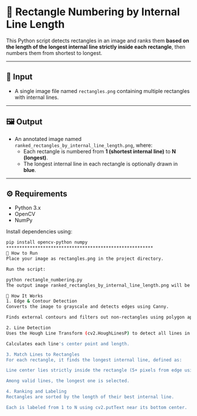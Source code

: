 # 🔢 Rectangle Numbering by Internal Line Length

This Python script detects rectangles in an image and ranks them **based on the length of the longest internal line strictly inside each rectangle**, then numbers them from shortest to longest.

---

## 📸 Input

- A single image file named `rectangles.png` containing multiple rectangles with internal lines.

---

## 🖼️ Output

- An annotated image named `ranked_rectangles_by_internal_line_length.png`, where:
  - Each rectangle is numbered from **1 (shortest internal line)** to **N (longest)**.
  - The longest internal line in each rectangle is optionally drawn in **blue**.
  
---

## ⚙️ Requirements

- Python 3.x
- OpenCV
- NumPy

Install dependencies using:

```bash
pip install opencv-python numpy
********************************************************
🚀 How to Run
Place your image as rectangles.png in the project directory.

Run the script:

python rectangle_numbering.py
The output image ranked_rectangles_by_internal_line_length.png will be saved and displayed.

🧠 How It Works
1. Edge & Contour Detection
Converts the image to grayscale and detects edges using Canny.

Finds external contours and filters out non-rectangles using polygon approximation.

2. Line Detection
Uses the Hough Line Transform (cv2.HoughLinesP) to detect all lines in the image.

Calculates each line's center point and length.

3. Match Lines to Rectangles
For each rectangle, it finds the longest internal line, defined as:

Line center lies strictly inside the rectangle (5+ pixels from edge using cv2.pointPolygonTest).

Among valid lines, the longest one is selected.

4. Ranking and Labeling
Rectangles are sorted by the length of their best internal line.

Each is labeled from 1 to N using cv2.putText near its bottom center.


